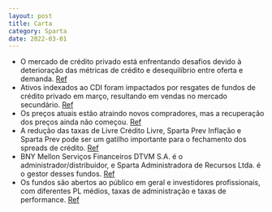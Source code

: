 ```yaml
---
layout: post
title: Carta
category: Sparta
date: 2022-03-01
---
```


- O mercado de crédito privado está enfrentando desafios devido à deterioração das métricas de crédito e desequilíbrio entre oferta e demanda.
<a href="#" onclick="search_on_pdf('CARTA MENSALsparta.com.brCOMENTÁRIO MENSALNa carta mensal de fevereiro, pontuamos que o mercado ')">Ref</a>
- Ativos indexados ao CDI foram impactados por resgates de fundos de crédito privado em março, resultando em vendas no mercado secundário.
<a href="#" onclick="search_on_pdf('entre oferta e demanda por esses ativos, muitas vezes ocasionado pela entrada ou saída de recursos ')">Ref</a>
- Os preços atuais estão atraindo novos compradores, mas a recuperação dos preços ainda não começou.
<a href="#" onclick="search_on_pdf('em um ponto de entrada atrativo, mas ainda não significa que os preços já começaram a se recuperar')">Ref</a>
- A redução das taxas de Livre Crédito Livre, Sparta Prev Inflação e Sparta Prev pode ser um gatilho importante para o fechamento dos spreads de crédito.
<a href="#" onclick="search_on_pdf('líquido de imposto de renda para a pessoa física.”Fonte: Anbima, Elaboração Sparta.Spread de Crédi')">Ref</a>
- BNY Mellon Serviços Financeiros DTVM S.A. é o administrador/distribuidor, e Sparta Administradora de Recursos Ltda. é o gestor desses fundos.
<a href="#" onclick="search_on_pdf('BNY Mellon Serviços Financeiros DTVM S.A., CNPJ 02.201.501/0001-61, Av. Presidente Wilson, 231 – 11.')">Ref</a>
- Os fundos são abertos ao público em geral e investidores profissionais, com diferentes PL médios, taxas de administração e taxas de performance.
<a href="#" onclick="search_on_pdf('fundos dessa categoria, é importante ter em mente que o PL total dos fundos abertos é uma pequena ')">Ref</a>
